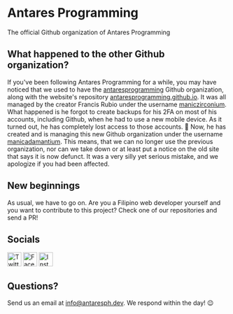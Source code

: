 # Antares Programming
The official Github organization of Antares Programming

## What happened to the other Github organization?
If you've been following Antares Programming for a while, you may have noticed that we used to have the [antaresprogramming](https://github.com/antaresprogramming/) Github organization, along with the website's repository [antaresprogramming.github.io](https://github.com/antaresprogramming/antaresprogramming.github.io/). It was all managed by the creator Francis Rubio under the username [maniczirconium](https://github.com/maniczirconium). What happened is he forgot to create backups for his 2FA on most of his accounts, including Github, when he had to use a new mobile device. As it turned out, he has completely lost access to those accounts. 🤦 Now, he has created and is managing this new Github organization under the username [manicadamantium](https://github.com/manicadamantium). This means, that we can no longer use the previous organization, nor can we take down or at least put a notice on the old site that says it is now defunct. It was a very silly yet serious mistake, and we apologize if you had been affected.

## New beginnings
As usual, we have to go on. Are you a Filipino web developer yourself and you want to contribute to this project? Check one of our repositories and send a PR!

## Socials
<a href="https://twitter.com/antaresphdev/" target="_blank" rel="noopener"><img src="https://camo.githubusercontent.com/c58e07fb34a45fd051183258b5860608dd86ac98dd151d0522e0575966082b88/68747470733a2f2f63646e2e6a7364656c6976722e6e65742f6e706d2f73696d706c652d69636f6e7340332e302e312f69636f6e732f747769747465722e737667" width="32" height="32" alt="Twitter"/></a>
<a href="https://facebook.com/antaresprogramming/" target="_blank" rel="noopener"><img src="https://camo.githubusercontent.com/68395a7b109c74c379a2e19b46e78a7df724c05e8a35df5b2d4a85d3b6cb5369/68747470733a2f2f63646e2e6a7364656c6976722e6e65742f6e706d2f73696d706c652d69636f6e7340332e302e312f69636f6e732f66616365626f6f6b2e737667" width="32" height="32" alt="Facebook"/></a>
<a href="https://instagram.com/antaresphdev/" target="_blank" rel="noopener"><img src="https://camo.githubusercontent.com/aecaf87326884e8b0466bb799265a13fee7586246ebda3e066cb7fad82a1fd23/68747470733a2f2f63646e2e6a7364656c6976722e6e65742f6e706d2f73696d706c652d69636f6e7340332e302e312f69636f6e732f696e7374616772616d2e737667" width="32" height="32" alt="Instagram"/></a>

## Questions?
Send us an email at [info@antaresph.dev](mailto:info@antaresph.dev). We respond within the day! 😉
